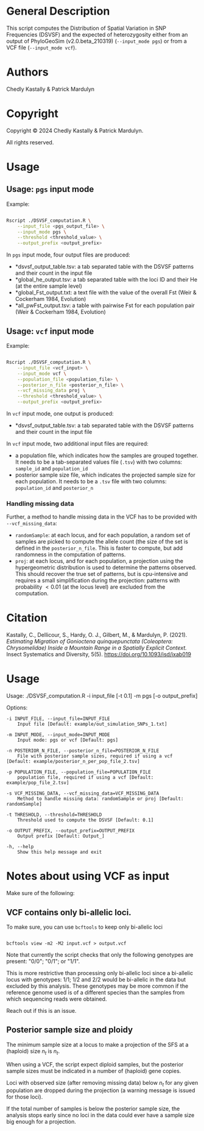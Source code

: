 # General Description

This script computes the Distribution of Spatial Variation in SNP Frequencies (DSVSF) and the expected of heterozygosity either from an output of PhyloGeoSim (v2.0.beta_210319) (`--input_mode pgs`) or from a VCF file (`--input_mode vcf`).

# Authors

Chedly Kastally & Patrick Mardulyn

# Copyright

Copyright © 2024 Chedly Kastally & Patrick Mardulyn.

All rights reserved.

# Usage

## Usage: `pgs` input mode

Example:

```.bash

Rscript ./DSVSF_computation.R \
    --input_file <pgs_output_file> \
    --input_mode pgs \
    --threshold <threshold_value> \
    --output_prefix <output_prefix>

```

In `pgs` input mode, four output files are produced:

- \*dsvsf_output_table.tsv: a tab separated table with the DSVSF patterns and their count in the input file
- \*global_he_output.tsv:   a tab separated table with the loci ID and their He (at the entire sample level)
- \*global_Fst_output.txt:  a text file with the value of the overall Fst (Weir & Cockerham 1984, Evolution)
- \*all_pwFst_output.tsv:   a table with pairwise Fst for each population pair (Weir & Cockerham 1984, Evolution)

## Usage: `vcf` input mode

Example:

```.bash

Rscript ./DSVSF_computation.R \
    --input_file <vcf_input> \
    --input_mode vcf \
    --population_file <population_file> \
    --posterior_n_file <posterior_n_file> \
    --vcf_missing_data proj \
    --threshold <threshold_value> \
    --output_prefix <output_prefix>

```

In `vcf` input mode, one output is produced: 

- \*dsvsf_output_table.tsv: a tab separated table with the DSVSF patterns and their count in the input file

In `vcf` input mode, two additional input files are required:

- a population file, which indicates how the samples are grouped together. It needs to be a tab-separated values file (`.tsv`) with two columns: `sample_id` and `population_id`
- posterior sample size file, which indicates the projected sample size for each population. It needs to be a `.tsv` file with two columns: `population_id` and `posterior_n`

### Handling missing data

Further, a method to handle missing data in the VCF has to be provided with `--vcf_missing_data`:

- `randomSample`: at each locus, and for each population, a random set of samples are picked to compute the allele count (the size of the set is defined in the `posterior_n_file`. This is faster to compute, but add randomness in the computation of patterns.
- `proj`: at each locus, and for each population, a projection using the hypergeometric distribution is used to determine the patterns observed. This should recover the true set of patterns, but is cpu-intensive and requires a small simplification during the projection: patterns with probability $< 0.01$ (at the locus level) are excluded from the computation.

# Citation

Kastally, C., Dellicour, S., Hardy, O. J., Gilbert, M., & Mardulyn, P. (2021).
_Estimating Migration of Gonioctena quinquepunctata (Coleoptera: Chrysomelidae) Inside a Mountain Range in a Spatially Explicit Context._
Insect Systematics and Diversity, 5(5). https://doi.org/10.1093/isd/ixab019

# Usage

Usage: ./DSVSF_computation.R -i input_file [-t 0.1] -m pgs [-o output_prefix]

Options:

	-i INPUT_FILE, --input_file=INPUT_FILE
		Input file [Default: example/out_simulation_SNPs_1.txt]

	-m INPUT_MODE, --input_mode=INPUT_MODE
		Input mode: pgs or vcf [Default: pgs]

	-n POSTERIOR_N_FILE, --posterior_n_file=POSTERIOR_N_FILE
		File with posterior sample sizes, required if using a vcf [Default: example/posterior_n_per_pop_file_2.tsv]

	-p POPULATION_FILE, --population_file=POPULATION_FILE
		population file, required if using a vcf [Default: example/pop_file_2.tsv]

	-s VCF_MISSING_DATA, --vcf_missing_data=VCF_MISSING_DATA
		Method to handle missing data: randomSample or proj [Default: randomSample]

	-t THRESHOLD, --threshold=THRESHOLD
		Threshold used to compute the DSVSF [Default: 0.1]

	-o OUTPUT_PREFIX, --output_prefix=OUTPUT_PREFIX
		Output prefix [Default: Output_]

	-h, --help
		Show this help message and exit

# Notes about using VCF as input

Make sure of the following:

## VCF contains only bi-allelic loci.

To make sure, you can use `bcftools` to keep only bi-allelic loci

```{.bash}

bcftools view -m2 -M2 input.vcf > output.vcf

```

Note that currently the script checks that only the following genotypes are present: "0/0"; "0/1"; or "1/1".

This is more restrictive than processing only bi-allelic loci since a bi-allelic locus with genotypes: 1/1; 1/2 and 2/2 would be bi-allelic in the data but excluded by this analysis. These genotypes may be more common if the reference genome used is of a different species than the samples from which sequencing reads were obtained.

Reach out if this is an issue.

## Posterior sample size and ploidy

The minimum sample size at a locus to make a projection of the SFS at a (haploid) size $n_t$ is $n_t$.

When using a VCF, the script expect diploid samples, but the posterior sample sizes must be indicated in a number of (haploid) gene copies.

Loci with observed size (after removing missing data) below $n_t$ for any given population are dropped during the projection (a warning message is issued for those loci).

If the total number of samples is below the posterior sample size, the analysis stops early since no loci in the data could ever have a sample size big enough for a projection.
